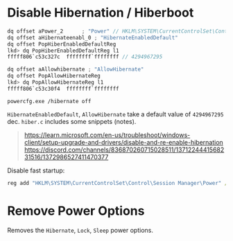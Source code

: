 # Disable Hibernation / Hiberboot

```c
dq offset aPower_2      ; "Power" // HKLM\SYSTEM\CurrentControlSet\Control\Power
dq offset aHibernateenabl_0 ; "HibernateEnabledDefault"
dq offset PopHiberEnabledDefaultReg
lkd> dq PopHiberEnabledDefaultReg l1
fffff806`c53c327c  ffffffff`ffffffff // 4294967295

dq offset aAllowhibernate ; "AllowHibernate"
dq offset PopAllowHibernateReg
lkd> dq PopAllowHibernateReg l1
fffff806`c53c30f4  ffffffff`ffffffff
```
`powercfg.exe /hibernate off`

`HibernateEnabledDefault`, `AllowHibernate` take a default value of `4294967295` dec. `hiber.c` includes some snippets (notes).
> https://learn.microsoft.com/en-us/troubleshoot/windows-client/setup-upgrade-and-drivers/disable-and-re-enable-hibernation
> https://discord.com/channels/836870260715028511/1371224441568231516/1372986527411470377

Disable fast startup:
```bat
reg add "HKLM\SYSTEM\CurrentControlSet\Control\Session Manager\Power" /v HiberbootEnabled /t REG_DWORD /d 0 /f
```

# Remove Power Options

Removes the `Hibernate`, `Lock`, `Sleep` power options.


